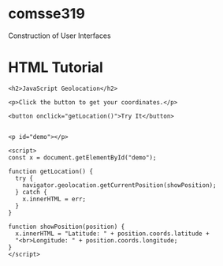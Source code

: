# comsse319
Construction of User Interfaces
<!DOCTYPE html>
<html lang="en">
<head>
    <meta charset="UTF-8">
    <meta http-equiv="X-UA-Compatible" content="IE=edge">
    <meta name="viewport" content="width=device-width, initial-scale=1.0">
    <title>Here it start my Tutorial</title>
</head>
<body>
    <h1>HTML Tutorial</h1>
    
    <h2>JavaScript Geolocation</h2>

    <p>Click the button to get your coordinates.</p>

    <button onclick="getLocation()">Try It</button>
    
    
    <p id="demo"></p>

    <script>
    const x = document.getElementById("demo");

    function getLocation() {
      try {
        navigator.geolocation.getCurrentPosition(showPosition);
      } catch {
        x.innerHTML = err;
      }
    }

    function showPosition(position) {
      x.innerHTML = "Latitude: " + position.coords.latitude + 
      "<br>Longitude: " + position.coords.longitude;
    }
    </script>
    
</body>
</html>
